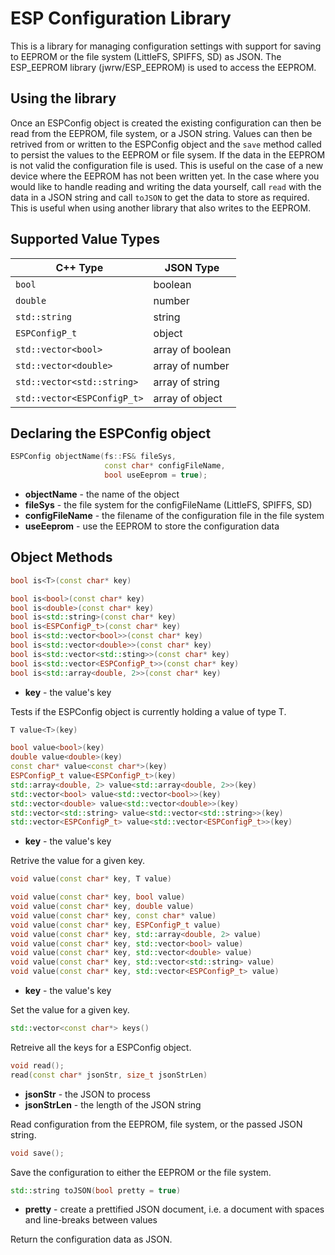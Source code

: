 # ESP Configuration Library

This is a library for managing configuration settings with support for saving to
EEPROM or the file system (LittleFS, SPIFFS, SD) as JSON. The ESP_EEPROM library
(jwrw/ESP_EEPROM) is used to access the EEPROM.

## Using the library

Once an ESPConfig object is created the existing configuration can then be read
from the EEPROM, file system, or a JSON string. Values can then be retrived
from or written to the ESPConfig object and the `save` method called to persist
the values to the EEPROM or file sysem. If the data in the EEPROM is not valid
the configuration file is used. This is useful on the case of a new device where
the EEPROM has not been written yet. In the case where you would like to handle
reading and writing the data yourself, call `read` with the data in a JSON
string and call `toJSON` to get the data to store as required. This is useful
when using another library that also writes to the EEPROM.

## Supported Value Types

C++ Type | JSON Type
-------- | ---------
`bool` | boolean
`double` | number
`std::string` | string
`ESPConfigP_t` | object
`std::vector<bool>` | array of boolean
`std::vector<double>` | array of number
`std::vector<std::string>` | array of string
`std::vector<ESPConfigP_t>` | array of object

## Declaring the ESPConfig object

```c++
ESPConfig objectName(fs::FS& fileSys, 
                     const char* configFileName,
                     bool useEeprom = true);
```

- **objectName** - the name of the object
- **fileSys** - the file system for the configFileName (LittleFS, SPIFFS, SD)
- **configFileName** - the filename of the configuration file in the file system
- **useEeprom** - use the EEPROM to store the configuration data

## Object Methods

```c++
bool is<T>(const char* key)

bool is<bool>(const char* key)
bool is<double>(const char* key)
bool is<std::string>(const char* key)
bool is<ESPConfigP_t>(const char* key)
bool is<std::vector<bool>>(const char* key)
bool is<std::vector<double>>(const char* key)
bool is<std::vector<std::sting>>(const char* key)
bool is<std::vector<ESPConfigP_t>>(const char* key)
bool is<std::array<double, 2>>(const char* key)
```

- **key** - the value's key

Tests if the ESPConfig object is currently holding a value of type T.

```c++
T value<T>(key)

bool value<bool>(key)
double value<double>(key)
const char* value<const char*>(key)
ESPConfigP_t value<ESPConfigP_t>(key)
std::array<double, 2> value<std::array<double, 2>>(key)
std::vector<bool> value<std::vector<bool>>(key)
std::vector<double> value<std::vector<double>>(key)
std::vector<std::string> value<std::vector<std::string>>(key)
std::vector<ESPConfigP_t> value<std::vector<ESPConfigP_t>>(key)
```

- **key** - the value's key

Retrive the value for a given key.

```c++
void value(const char* key, T value)

void value(const char* key, bool value)
void value(const char* key, double value)
void value(const char* key, const char* value)
void value(const char* key, ESPConfigP_t value)
void value(const char* key, std::array<double, 2> value)
void value(const char* key, std::vector<bool> value)
void value(const char* key, std::vector<double> value)
void value(const char* key, std::vector<std::string> value)
void value(const char* key, std::vector<ESPConfigP_t> value)
```

- **key** - the value's key

Set the value for a given key.

```c++
std::vector<const char*> keys()
```

Retreive all the keys for a ESPConfig object.

```c++
void read();
read(const char* jsonStr, size_t jsonStrLen)
```

- **jsonStr** - the JSON to process
- **jsonStrLen** - the length of the JSON string

Read configuration from the EEPROM, file system, or the passed JSON string.

```c++
void save();
```

Save the configuration to either the EEPROM or the file system.

```c++
std::string toJSON(bool pretty = true)
```

- **pretty** - create a prettified JSON document, i.e. a document with spaces
and line-breaks between values

Return the configuration data as JSON.

